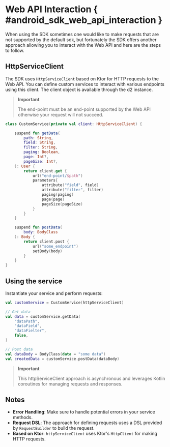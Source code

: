 # Web API Interaction { #android_sdk_web_api_interaction }

When using the SDK sometimes one would like to make requests that are not supported by the default sdk, but fortunately the SDK offers another approach allowing you to interact with the Web API and here are the steps to follow.

## HttpServiceClient

The SDK uses `HttpServiceClient` based on Ktor for HTTP requests to the Web API. You can define custom services to interact with various endpoints using this client. The client object is available through the d2 instance.

> **Important**
>
> The end-point must be an end-point supported by the Web API otherwise your request will not succeed.

```kotlin
class CustomService(private val client: HttpServiceClient) {

    suspend fun getData(
        path: String,
        field: String,
        filter: String,
        paging: Boolean,
        page: Int?,
        pageSize: Int?,
    ): User {
        return client.get {
            url("end-point/$path")
            parameters{
                attribute("field", field)
                attribute("filter", filter)
                paging(paging)
                page(page)
                pageSize(pageSize)
            }
        }
    }

    suspend fun postData(
        body: BodyClass
    ): Body {
        return client.post {
            url("some_endpoint")
            setBody(body)
        }
    }
}
```

## Using the service

Instantiate your service and perform requests:


```kotlin
val customService = CustomService(httpServiceClient)

// Get data
val data = customService.getData(
    "dataPath",
    "dataField",
    "dataFielter",
    false,
)

// Post data
val dataBody = BodyClass(data = "some data")
val createdData = customService.postData(dataBody)
```

> **Important**
>
> This httpServiceClient approach is asynchronous and leverages Kotlin coroutines for managing requests and responses.

## Notes
- **Error Handling**: Make sure to handle potential errors in your service methods.
- **Request DSL**: The approach for defining requests uses a DSL provided by `RequestBuilder` to build the request.
- **Based on Ktor**: `httpServiceClient` uses Ktor's `HttpClient` for making HTTP requests.

